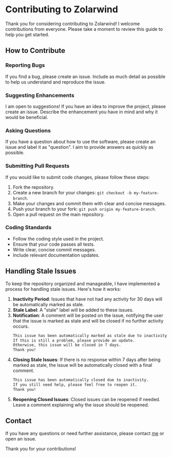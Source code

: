 # Contributing to Zolarwind

Thank you for considering contributing to Zolarwind! I welcome contributions from everyone. Please take a moment to review this guide to help you get started.

## How to Contribute

### Reporting Bugs
If you find a bug, please create an issue. Include as much detail as possible to help us understand and reproduce the issue.

### Suggesting Enhancements
I am open to suggestions! If you have an idea to improve the project, please create an issue. Describe the enhancement you have in mind and why it would be beneficial.

### Asking Questions
If you have a question about how to use the software, please create an issue and label it as "question". I aim to provide answers as quickly as possible.

### Submitting Pull Requests
If you would like to submit code changes, please follow these steps:
1. Fork the repository.
2. Create a new branch for your changes: `git checkout -b my-feature-branch`.
3. Make your changes and commit them with clear and concise messages.
4. Push your branch to your fork: `git push origin my-feature-branch`.
5. Open a pull request on the main repository.

### Coding Standards
- Follow the coding style used in the project.
- Ensure that your code passes all tests.
- Write clear, concise commit messages.
- Include relevant documentation updates.

## Handling Stale Issues

To keep the repository organized and manageable, I have implemented a process for handling stale issues. Here's how it works:

1. **Inactivity Period**: Issues that have not had any activity for 30 days will be automatically marked as stale.
2. **Stale Label**: A "stale" label will be added to these issues.
3. **Notification**: A comment will be posted on the issue, notifying the user that the issue is marked as stale and will be closed if no further activity occurs.
    ```markdown
    This issue has been automatically marked as stale due to inactivity.
    If this is still a problem, please provide an update.
    Otherwise, this issue will be closed in 7 days.
    Thank you!
    ```
4. **Closing Stale Issues**: If there is no response within 7 days after being marked as stale, the issue will be automatically closed with a final comment.
    ```markdown
    This issue has been automatically closed due to inactivity.
    If you still need help, please feel free to reopen it.
    Thank you!
    ```
5. **Reopening Closed Issues**: Closed issues can be reopened if needed. Leave a comment explaining why the issue should be reopened.

## Contact

If you have any questions or need further assistance, please contact [me](https://github.com/yoloinfinity55/zolablog) or open an issue.

Thank you for your contributions!
